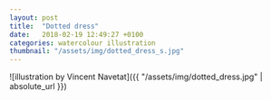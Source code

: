 ```yaml
---
layout: post
title:  "Dotted dress"
date:   2018-02-19 12:49:27 +0100
categories: watercolour illustration
thumbnail: "/assets/img/dotted_dress_s.jpg"
---
```

![illustration by Vincent Navetat]({{ "/assets/img/dotted_dress.jpg" | absolute_url }})
